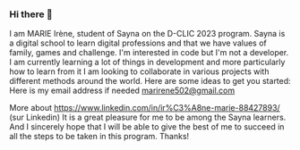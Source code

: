 ### Hi there 👋
I am MARIE Irène, student of Sayna on the D-CLIC 2023 program. Sayna is a digital school to learn digital professions and that we have values of family, games and challenge.
I'm interested in code but I'm not a developer. I am currently learning a lot of things in development and more particularly how to learn from it
I am looking to collaborate in various projects with different methods around the world.
Here are some ideas to get you started:
Here is my email address if needed marirene502@gmail.com 

More about https://www.linkedin.com/in/ir%C3%A8ne-marie-88427893/ (sur Linkedin)
It is a great pleasure for me to be among the Sayna learners. And I sincerely hope that I will be able to give the best of me to succeed in all the steps to be taken in this program.
Thanks!
